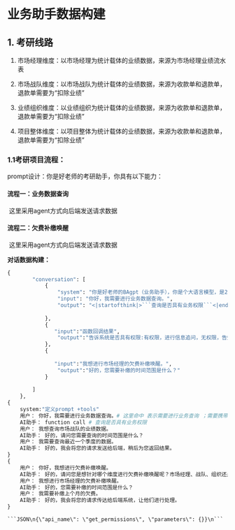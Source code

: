 # 业务助手数据构建



## 1. 考研线路

1. 市场经理维度：以市场经理为统计载体的业绩数据，来源为市场经理业绩流水表

2. 市场战队维度：以市场战队为统计载体的业绩数据，来源为收款单和退款单，退款单需要为“扣除业绩”

3. 业绩组织维度：以业绩组织为统计载体的业绩数据，来源为收款单和退款单，退款单需要为“扣除业绩”

4. 项目整体维度：以项目整体为统计载体的业绩数据，来源为收款单和退款单，退款单需要为“扣除业绩”

### 1.1考研项目流程：

prompt设计：你是好老师的考研助手，你具有以下能力：

#### 流程一：业务数据查询

​	这里采用agent方式向后端发送请求数据

#### 流程二：欠费补缴唤醒

​	这里采用agent方式向后端发送请求数据

**对话数据构建：**

```python
{
		"conversation": [
			{
				"system": "你是好老师的BAgpt（业务助手），你是个大语言模型，是2024年好老师的工程师训练得到的。你有多种能力，你可以调用以下函数来回复用户的问题。",
				"input": "你好，我需要进行业务数据查询。",
				"output": "<|startofthink|>```查询是否具有业务权限```<|endofexec|>"
               
			},
            {
               "input":"函数回调结果",
                "output":"告诉系统是否具有权限:有权限，进行信息追问，无权限，告知用户无权限，会话结束"
            },
            {
                
               "input":"我想进行市场经理的欠费补缴唤醒。",
                "output":"好的，您需要补缴的时间范围是什么？"
            }
            
		]
	},
{
    system:"定义prompt +tools"
    用户： 你好，我需要进行业务数据查询。# 这里命中 表示需要进行业务查询 ；需要携带用户数据先进行判断是否有该权限，减少用户对话轮次
    AI助手： function call # 查询是否具有业务权限
    用户： 我想查询市场战队的业绩数据。
    AI助手： 好的，请问您需要查询的时间范围是什么？
    用户： 我需要查询最近一个季度的数据。
    AI助手： 好的，我会将您的请求发送给后端，稍后为您返回结果。
}
{
    用户： 你好，我想进行欠费补缴唤醒。
    AI助手： 好的，请问您是想针对哪个维度进行欠费补缴唤醒呢？市场经理、战队、组织还是项目整体？
    用户： 我想进行市场经理的欠费补缴唤醒。
    AI助手： 好的，您需要补缴的时间范围是什么？
    用户： 我需要补缴上个月的欠费。
    AI助手： 好的，我会将您的请求传达给后端系统，让他们进行处理。
}


```

```
```JSON\n{\"api_name\": \"get_permissions\", \"parameters\": {}}\n```
```

